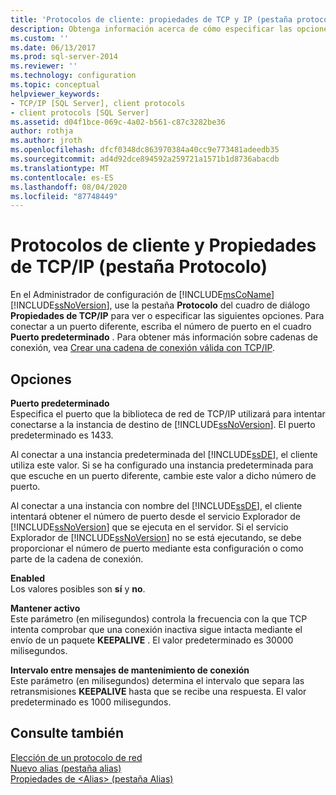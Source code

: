 ```yaml
---
title: 'Protocolos de cliente: propiedades de TCP y IP (pestaña protocolo) | Microsoft Docs'
description: Obtenga información acerca de cómo especificar las opciones de TCP/IP en Microsoft SQL Server Configuration Manager, como el parámetro Keep Alive y el número de puerto predeterminado.
ms.custom: ''
ms.date: 06/13/2017
ms.prod: sql-server-2014
ms.reviewer: ''
ms.technology: configuration
ms.topic: conceptual
helpviewer_keywords:
- TCP/IP [SQL Server], client protocols
- client protocols [SQL Server]
ms.assetid: d04f1bce-069c-4a02-b561-c87c3282be36
author: rothja
ms.author: jroth
ms.openlocfilehash: dfcf0348dc863970384a40cc9e773481adeedb35
ms.sourcegitcommit: ad4d92dce894592a259721a1571b1d8736abacdb
ms.translationtype: MT
ms.contentlocale: es-ES
ms.lasthandoff: 08/04/2020
ms.locfileid: "87748449"
---
```

# <a name="client-protocols---tcp-and-ip-properties-protocol-tab"></a>Protocolos de cliente y Propiedades de TCP/IP (pestaña Protocolo)
  En el Administrador de configuración de [!INCLUDE[msCoName](../../includes/msconame-md.md)] [!INCLUDE[ssNoVersion](../../includes/ssnoversion-md.md)], use la pestaña **Protocolo** del cuadro de diálogo **Propiedades de TCP/IP** para ver o especificar las siguientes opciones. Para conectar a un puerto diferente, escriba el número de puerto en el cuadro **Puerto predeterminado** . Para obtener más información sobre cadenas de conexión, vea [Crear una cadena de conexión válida con TCP/IP](../../../2014/tools/configuration-manager/creating-a-valid-connection-string-using-tcp-ip.md).  
  
## <a name="options"></a>Opciones  
 **Puerto predeterminado**  
 Especifica el puerto que la biblioteca de red de TCP/IP utilizará para intentar conectarse a la instancia de destino de [!INCLUDE[ssNoVersion](../../includes/ssnoversion-md.md)]. El puerto predeterminado es 1433.  
  
 Al conectar a una instancia predeterminada del [!INCLUDE[ssDE](../../includes/ssde-md.md)], el cliente utiliza este valor. Si se ha configurado una instancia predeterminada para que escuche en un puerto diferente, cambie este valor a dicho número de puerto.  
  
 Al conectar a una instancia con nombre del [!INCLUDE[ssDE](../../includes/ssde-md.md)], el cliente intentará obtener el número de puerto desde el servicio Explorador de [!INCLUDE[ssNoVersion](../../includes/ssnoversion-md.md)] que se ejecuta en el servidor. Si el servicio Explorador de [!INCLUDE[ssNoVersion](../../includes/ssnoversion-md.md)] no se está ejecutando, se debe proporcionar el número de puerto mediante esta configuración o como parte de la cadena de conexión.  
  
 **Enabled**  
 Los valores posibles son **sí** y **no**.  
  
 **Mantener activo**  
 Este parámetro (en milisegundos) controla la frecuencia con la que TCP intenta comprobar que una conexión inactiva sigue intacta mediante el envío de un paquete **KEEPALIVE** . El valor predeterminado es 30000 milisegundos.  
  
 **Intervalo entre mensajes de mantenimiento de conexión**  
 Este parámetro (en milisegundos) determina el intervalo que separa las retransmisiones **KEEPALIVE** hasta que se recibe una respuesta. El valor predeterminado es 1000 milisegundos.  
  
## <a name="see-also"></a>Consulte también  
 [Elección de un protocolo de red](../../../2014/tools/configuration-manager/choosing-a-network-protocol.md)   
 [Nuevo alias &#40;pestaña alias&#41;](../../../2014/tools/configuration-manager/new-alias-alias-tab.md)   
 [Propiedades de &#60;Alias&#62; &#40;pestaña Alias&#41;](../../../2014/tools/configuration-manager/alias-properties-alias-tab.md)  
  
  

